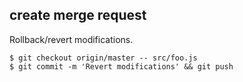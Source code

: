 ## create merge request

Rollback/revert modifications.

```
$ git checkout origin/master -- src/foo.js
$ git commit -m 'Revert modifications' && git push
```
